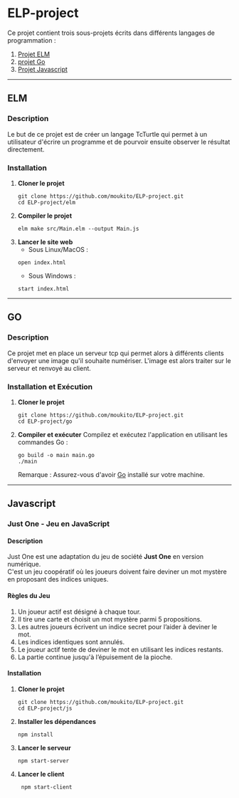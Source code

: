 # ELP-project

Ce projet contient trois sous-projets écrits dans différents langages de programmation :


1. [Projet ELM](#elm)
2. [projet Go](#go)
3. [Projet Javascript](#javascript)

---

## ELM

### Description

Le but de ce projet est de créer un langage TcTurtle qui permet à un utilisateur d'écrire un programme et de pourvoir ensuite observer le résultat directement.

### Installation
1. **Cloner le projet**
   ```shell
   git clone https://github.com/moukito/ELP-project.git
   cd ELP-project/elm
   ```
2. **Compiler le projet**
   ```shell
   elm make src/Main.elm --output Main.js
   ```
3. **Lancer le site web**
   - Sous Linux/MacOS :
   ```shell
   open index.html
   ```
   - Sous Windows :
   ```shell
   start index.html
   ```

---

## GO

### Description

Ce projet met en place un serveur tcp qui permet alors à différents clients d'envoyer une image qu'il souhaite numériser. L'image est alors traiter sur le serveur et renvoyé au client.

### Installation et Exécution
1. **Cloner le projet**
   ```shell
   git clone https://github.com/moukito/ELP-project.git
   cd ELP-project/go
   ```

2. **Compiler et exécuter**
   Compilez et exécutez l'application en utilisant les commandes Go :
   ```shell
   go build -o main main.go
   ./main
   ```

   Remarque : Assurez-vous d'avoir [Go](https://golang.org/) installé sur votre machine.

---

## Javascript

### Just One - Jeu en JavaScript

#### Description
Just One est une adaptation du jeu de société **Just One** en version numérique.  
C'est un jeu coopératif où les joueurs doivent faire deviner un mot mystère en proposant des indices uniques.

#### Règles du Jeu
1. Un joueur actif est désigné à chaque tour.
2. Il tire une carte et choisit un mot mystère parmi 5 propositions.
3. Les autres joueurs écrivent un indice secret pour l’aider à deviner le mot.
4. Les indices identiques sont annulés.
5. Le joueur actif tente de deviner le mot en utilisant les indices restants.
6. La partie continue jusqu'à l’épuisement de la pioche.

#### Installation
1. **Cloner le projet**
   ```shell
   git clone https://github.com/moukito/ELP-project.git
   cd ELP-project/js
   ```
2. **Installer les dépendances**
   ```shell
   npm install
   ```
3. **Lancer le serveur**
   ```shell
   npm start-server
   ```
4. **Lancer le client**
   ```shell
    npm start-client
    ```
